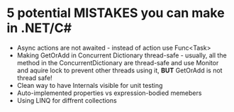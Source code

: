 # 5 potential MISTAKES you can make in .NET/C#

- Async actions are not awaited - instead of action use Func&lt;Task&gt;
- Making GetOrAdd in Concurrent Dictionary thread-safe - usually, all the method in the ConcurrentDictionary are thread-safe and use Monitor and aquire lock to prevent other threads using it, <strong>BUT</strong> GetOrAdd is not thread safe!
- Clean way to have Internals visible for unit testing
- Auto-implemented properties vs expression-bodied memebers
- Using LINQ for diffrent collections

